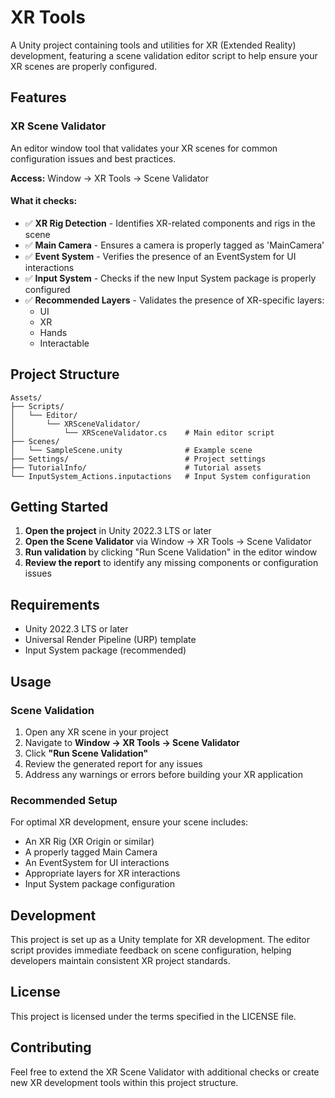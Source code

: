 # XR Tools

A Unity project containing tools and utilities for XR (Extended Reality) development, featuring a scene validation editor script to help ensure your XR scenes are properly configured.

## Features

### XR Scene Validator
An editor window tool that validates your XR scenes for common configuration issues and best practices.

**Access:** Window → XR Tools → Scene Validator

#### What it checks:
- ✅ **XR Rig Detection** - Identifies XR-related components and rigs in the scene
- ✅ **Main Camera** - Ensures a camera is properly tagged as 'MainCamera'
- ✅ **Event System** - Verifies the presence of an EventSystem for UI interactions
- ✅ **Input System** - Checks if the new Input System package is properly configured
- ✅ **Recommended Layers** - Validates the presence of XR-specific layers:
  - UI
  - XR
  - Hands
  - Interactable

## Project Structure

```
Assets/
├── Scripts/
│   └── Editor/
│       └── XRSceneValidator/
│           └── XRSceneValidator.cs    # Main editor script
├── Scenes/
│   └── SampleScene.unity              # Example scene
├── Settings/                          # Project settings
├── TutorialInfo/                      # Tutorial assets
└── InputSystem_Actions.inputactions   # Input System configuration
```

## Getting Started

1. **Open the project** in Unity 2022.3 LTS or later
2. **Open the Scene Validator** via Window → XR Tools → Scene Validator
3. **Run validation** by clicking "Run Scene Validation" in the editor window
4. **Review the report** to identify any missing components or configuration issues

## Requirements

- Unity 2022.3 LTS or later
- Universal Render Pipeline (URP) template
- Input System package (recommended)

## Usage

### Scene Validation
1. Open any XR scene in your project
2. Navigate to **Window → XR Tools → Scene Validator**
3. Click **"Run Scene Validation"**
4. Review the generated report for any issues
5. Address any warnings or errors before building your XR application

### Recommended Setup
For optimal XR development, ensure your scene includes:
- An XR Rig (XR Origin or similar)
- A properly tagged Main Camera
- An EventSystem for UI interactions
- Appropriate layers for XR interactions
- Input System package configuration

## Development

This project is set up as a Unity template for XR development. The editor script provides immediate feedback on scene configuration, helping developers maintain consistent XR project standards.

## License

This project is licensed under the terms specified in the LICENSE file.

## Contributing

Feel free to extend the XR Scene Validator with additional checks or create new XR development tools within this project structure.

